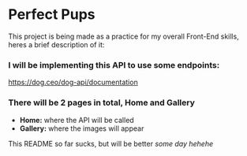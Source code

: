 # Perfect Pups

This project is being made as a practice for my overall Front-End skills, heres a brief description of it:


### I will be implementing this API to use some endpoints: 


https://dog.ceo/dog-api/documentation


### There will be 2 pages in total, Home and Gallery

- **Home:** where the API will be called
- **Gallery:** where the images will appear

This README so far sucks, but will be better *some day hehehe* 